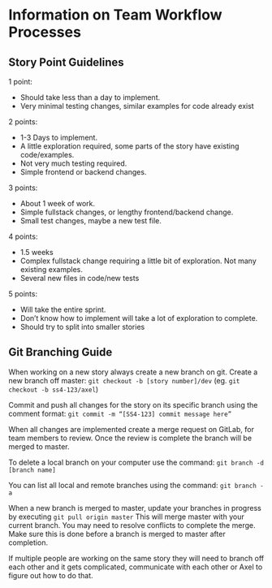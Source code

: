 # Information on Team Workflow Processes

## Story Point Guidelines



1 point:
* Should take less than a day to implement.
* Very minimal testing changes, similar examples for code already exist

2 points:
* 1-3 Days to implement.
* A little exploration required, some parts of the story have existing code/examples.
* Not very much testing required.
* Simple frontend or backend changes.

3 points:
* About 1 week of work.
* Simple fullstack changes, or lengthy frontend/backend change.
* Small test changes, maybe a new test file.

4 points:
* 1.5 weeks
* Complex fullstack change requiring a little bit of exploration. Not many existing examples.
* Several new files in code/new tests

5 points:
* Will take the entire sprint.
* Don’t know how to implement will take a lot of exploration to complete.
* Should try to split into smaller stories


## Git Branching Guide

When working on a new story always create a new branch on git. Create a new branch off master:
`git checkout -b [story number]/dev`
(eg. `git checkout -b ss4-123/axel`)

Commit and push all changes for the story on its specific branch using the comment format:
`git commit -m “[SS4-123] commit message here”`

When all changes are implemented create a merge request on GitLab, for team members to review. Once the review is complete the branch will be merged to master.

To delete a local branch on your computer use the command:
`git branch -d [branch name]`

You can list all local and remote branches using the command:
`git branch -a`

When a new branch is merged to master, update your branches in progress by executing
`git pull origin master`
This will merge master with your current branch. You may need to resolve conflicts to complete the merge. Make sure this is done before a branch is merged to master after completion.

If multiple people are working on the same story they will need to branch off each other and it gets complicated, communicate with each other or Axel to figure out how to do that.
